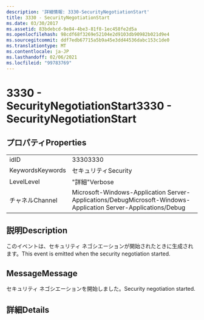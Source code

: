 ```yaml
---
description: '詳細情報: 3330-SecurityNegotiationStart'
title: 3330 - SecurityNegotiationStart
ms.date: 03/30/2017
ms.assetid: 83bdebcd-9e84-4be3-81f8-1ec458fe2d5a
ms.openlocfilehash: 98cdf68f3269e52104e2d9103db90982b021d9e4
ms.sourcegitcommit: ddf7edb67715a5b9a45e3dd44536dabc153c1de0
ms.translationtype: MT
ms.contentlocale: ja-JP
ms.lasthandoff: 02/06/2021
ms.locfileid: "99783769"
---
```

# <a name="3330---securitynegotiationstart"></a><span data-ttu-id="5e504-103">3330 - SecurityNegotiationStart</span><span class="sxs-lookup"><span data-stu-id="5e504-103">3330 - SecurityNegotiationStart</span></span>

## <a name="properties"></a><span data-ttu-id="5e504-104">プロパティ</span><span class="sxs-lookup"><span data-stu-id="5e504-104">Properties</span></span>  
  
|||  
|-|-|  
|<span data-ttu-id="5e504-105">id</span><span class="sxs-lookup"><span data-stu-id="5e504-105">ID</span></span>|<span data-ttu-id="5e504-106">3330</span><span class="sxs-lookup"><span data-stu-id="5e504-106">3330</span></span>|  
|<span data-ttu-id="5e504-107">Keywords</span><span class="sxs-lookup"><span data-stu-id="5e504-107">Keywords</span></span>|<span data-ttu-id="5e504-108">セキュリティ</span><span class="sxs-lookup"><span data-stu-id="5e504-108">Security</span></span>|  
|<span data-ttu-id="5e504-109">Level</span><span class="sxs-lookup"><span data-stu-id="5e504-109">Level</span></span>|<span data-ttu-id="5e504-110">"詳細"</span><span class="sxs-lookup"><span data-stu-id="5e504-110">Verbose</span></span>|  
|<span data-ttu-id="5e504-111">チャネル</span><span class="sxs-lookup"><span data-stu-id="5e504-111">Channel</span></span>|<span data-ttu-id="5e504-112">Microsoft-Windows-Application Server-Applications/Debug</span><span class="sxs-lookup"><span data-stu-id="5e504-112">Microsoft-Windows-Application Server-Applications/Debug</span></span>|  
  
## <a name="description"></a><span data-ttu-id="5e504-113">説明</span><span class="sxs-lookup"><span data-stu-id="5e504-113">Description</span></span>  

 <span data-ttu-id="5e504-114">このイベントは、セキュリティ ネゴシエーションが開始されたときに生成されます。</span><span class="sxs-lookup"><span data-stu-id="5e504-114">This event is emitted when the security negotiation started.</span></span>  
  
## <a name="message"></a><span data-ttu-id="5e504-115">Message</span><span class="sxs-lookup"><span data-stu-id="5e504-115">Message</span></span>  

 <span data-ttu-id="5e504-116">セキュリティ ネゴシエーションを開始しました。</span><span class="sxs-lookup"><span data-stu-id="5e504-116">Security negotiation started.</span></span>  
  
## <a name="details"></a><span data-ttu-id="5e504-117">詳細</span><span class="sxs-lookup"><span data-stu-id="5e504-117">Details</span></span>
